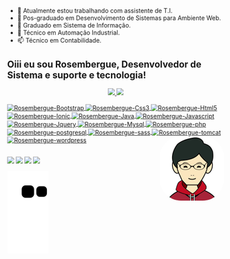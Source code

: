 
- 🔭 Atualmente estou trabalhando com assistente de T.I.
- 🌱 Pos-graduado em Desenvolvimento de Sistemas para Ambiente Web.
- 👯 Graduado em Sistema de Informação.
- 🤔 Técnico em Automação Industrial.
- 📫 Técnico em Contabilidade.

## Oiii eu sou Rosembergue, Desenvolvedor de Sistema e suporte e tecnologia!
<div align="center">
  <a href="https://github.com/rosembergue">
  <img height="180em" src="https://github-readme-stats.vercel.app/api?username=rosembergue&show_icons=true&theme=dark&include_all_commits=true&count_private=true"/>
  <img height="180em" src="https://github-readme-stats.vercel.app/api/top-langs/?username=rosembergue&layout=compact&langs_count=7&theme=dark"/>
</div>
<div style="display: inline_block"><br>
  
  <link rel="stylesheet" href="https://cdn.jsdelivr.net/gh/devicons/devicon@v2.15.1/devicon.min.css">
  <img align="center" alt="Rosembergue-Bootstrap" height="30" width="40" src="https://cdn.jsdelivr.net/gh/devicons/devicon/icons/bootstrap/bootstrap-original.svg">
  <img align="center" alt="Rosembergue-Css3" height="30" width="40" src="https://cdn.jsdelivr.net/gh/devicons/devicon/icons/css3/css3-original.svg">
  <img align="center" alt="Rosembergue-Html5" height="30" width="40" src="https://cdn.jsdelivr.net/gh/devicons/devicon/icons/html5/html5-original.svg">
  <img align="center" alt="Rosembergue-Ionic" height="30" width="40" src="https://cdn.jsdelivr.net/gh/devicons/devicon/icons/ionic/ionic-original.svg">
  <img align="center" alt="Rosembergue-Java" height="30" width="40" src="https://cdn.jsdelivr.net/gh/devicons/devicon/icons/java/java-original.svg">
  <img align="center" alt="Rosembergue-Javascript" height="30" width="40" src="https://cdn.jsdelivr.net/gh/devicons/devicon/icons/javascript/javascript-original.svg">
  <img align="center" alt="Rosembergue-Jquery" height="30" width="40" src="https://cdn.jsdelivr.net/gh/devicons/devicon/icons/jquery/jquery-original.svg">
  <img align="center" alt="Rosembergue-Mysql" height="30" width="40" src="https://cdn.jsdelivr.net/gh/devicons/devicon/icons/mysql/mysql-original.svg">
  <img align="center" alt="Rosembergue-php" height="30" width="40" src="https://cdn.jsdelivr.net/gh/devicons/devicon/icons/php/php-original.svg">
  <img align="center" alt="Rosembergue-postgresql" height="30" width="40" src="https://cdn.jsdelivr.net/gh/devicons/devicon/icons/postgresql/postgresql-original.svg">
  <img align="center" alt="Rosembergue-sass" height="30" width="40" src="https://cdn.jsdelivr.net/gh/devicons/devicon/icons/sass/sass-original.svg">
  <img align="center" alt="Rosembergue-tomcat" height="30" width="40" src="https://cdn.jsdelivr.net/gh/devicons/devicon/icons/tomcat/tomcat-original.svg">
  <img align="center" alt="Rosembergue-wordpress" height="30" width="40" src="https://cdn.jsdelivr.net/gh/devicons/devicon/icons/wordpress/wordpress-original.svg">
  <img align="right" alt="Rosembergue-pic" height="150" style="border-radius:50px;" src="https://github.com/rosembergue/svi-intranet-img/blob/main/img/download20220802170802.png?width=676&height=676">
</div>
  
  ##
 
<div> 
  
            
          

  


  <a href = "https://api.whatsapp.com/send?phone=55992405376&text=Rosembergue%20Luiz"><img src="https://img.shields.io/badge/WhatsApp-25D366?style=for-the-badge&logo=whatsapp&logoColor=white" target="_blank"></a>
  <a href = "mailto:rosembergueluiz30@gmail.com"><img src="https://img.shields.io/badge/Gmail-D14836?style=for-the-badge&logo=gmail&logoColor=white" target="_blank"></a>
   <a href = "https://www.linkedin.com/in/rosemberguedesenvolvedor/"><img src="https://img.shields.io/badge/LinkedIn-0077B5?style=for-the-badge&logo=linkedin&logoColor=white" target="_blank"></a>
   <a href = "https://www.facebook.com/rosembergue.luiz.5"><img src="https://img.shields.io/badge/Facebook-1877F2?style=for-the-badge&logo=facebook&logoColor=white" target="_blank"></a>
  
  ![Snake animation](https://github.com/rafaballerini/rafaballerini/blob/output/github-contribution-grid-snake.svg)
 
</div>
